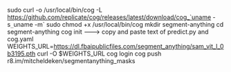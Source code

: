 sudo curl -o /usr/local/bin/cog -L https://github.com/replicate/cog/releases/latest/download/cog_`uname -s`_`uname -m`
sudo chmod +x /usr/local/bin/cog
mkdir segment-anything
cd segment-anything
cog init
---> copy and paste text of predict.py and cog.yaml
WEIGHTS_URL=https://dl.fbaipublicfiles.com/segment_anything/sam_vit_l_0b3195.pth
curl -O $WEIGHTS_URL
cog login
cog push r8.im/mitcheldeken/segmentanything_masks